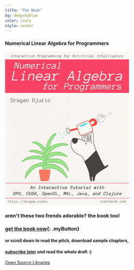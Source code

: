 ```yaml
---
title: "The Book"
bg: deepskyblue
color: ivory
style: center
---
```

### Numerical Linear Algebra for Programmers

![Interactive Programming for Artificial Intelligence series; Numerical Linear Algebra for Programmers: An Interactive Tutorial with GPU, CUDA, OpenCL, MKL, Java, and Clojure](/img/lafp-cover.png)

### aren't these two frends adorable? the book too!

### [get the book now](https://www.patreon.com/linear_algebra){: .myButton}

#### or scroll down to read the pitch, download sample chapters,
#### [subscribe later](https://www.patreon.com/linear_algebra) and read the whole draft :)

<span id="forkongithub">
  <a href="{{ site.source_link }}" class="bg-blue">
    Open Source Libraries
  </a>
</span>
